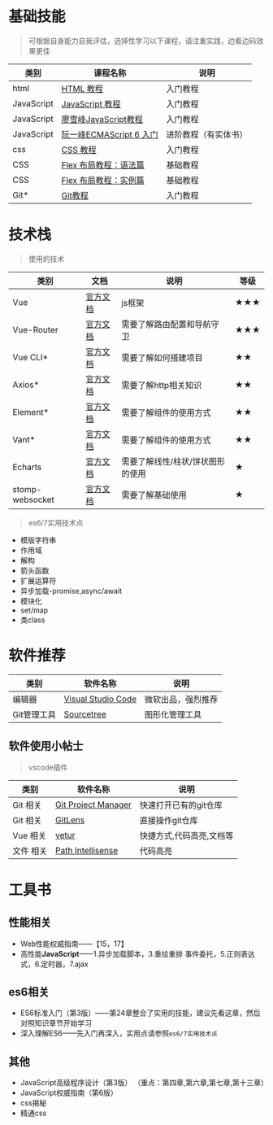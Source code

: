 # 基础技能

> 可根据自身能力自我评估，选择性学习以下课程，请注重实践，边看边码效果更佳

| 类别       | 课程名称  | 说明     |
| ---------- | --------------- | -------- |
| html | [HTML 教程](http://www.w3school.com.cn/html/index.asp) | 入门教程 |
| JavaScript | [JavaScript 教程](http://www.w3school.com.cn/js/index.asp) |入门教程|
| JavaScript | [廖雪峰JavaScript教程](https://www.liaoxuefeng.com/wiki/001434446689867b27157e896e74d51a89c25cc8b43bdb3000) | 入门教程 |
| JavaScript | [阮一峰ECMAScript 6 入门](<http://es6.ruanyifeng.com>)       | 进阶教程（有实体书） |
|css| [CSS 教程](http://www.w3school.com.cn/css/index.asp) | 入门教程 |
| CSS        | [Flex 布局教程：语法篇](http://www.ruanyifeng.com/blog/2015/07/flex-grammar.html) | 基础教程 |
| CSS        | [Flex 布局教程：实例篇](http://www.ruanyifeng.com/blog/2015/07/flex-examples.html) | 基础教程 |
| Git*       | [Git教程](https://www.liaoxuefeng.com/wiki/0013739516305929606dd18361248578c67b8067c8c017b000#0) | 入门教程 |

# 技术栈

> 使用的技术

| 类别       | 文档  | 说明     | 等级 |
| ---------- | --------------- | -------- | -------- |
| Vue        | [官方文档](https://cn.vuejs.org/v2/guide/) | js框架 | ★★★ |
| Vue-Router | [官方文档](https://router.vuejs.org/zh/) | 需要了解路由配置和导航守卫 | ★★★ |
| Vue CLI* | [官方文档](https://cli.vuejs.org/zh/guide/) | 需要了解如何搭建项目 | ★★ |
| Axios* | [官方文档](https://github.com/axios/axios) | 需要了解http相关知识 | ★★ |
| Element* | [官方文档](http://element.eleme.io/#/zh-CN/component/installation) | 需要了解组件的使用方式 | ★★ |
| Vant* | [官方文档](https://vant-contrib.gitee.io/vant/#/zh-CN/) | 需要了解组件的使用方式 | ★★ |
| Echarts | [官方文档](http://echarts.baidu.com/) | 需要了解线性/柱状/饼状图形的使用 | ★ |
| stomp-websocket | [官方文档](http://jmesnil.net/stomp-websocket/doc/)| 需要了解基础使用 | ★ |

> es6/7实用技术点

- 模版字符串
- 作用域
- 解构
- 箭头函数
- 扩展运算符
- 异步加载-promise,async/await
- 模块化
- set/map
- 类class


# 软件推荐

| 类别        | 软件名称   | 说明           |
| ----------- | ------------ | -------------- |
| 编辑器      | [Visual Studio Code](https://code.visualstudio.com/) | 微软出品，强烈推荐       |
| Git管理工具 | [Sourcetree](https://www.sourcetreeapp.com/)       | 图形化管理工具 |

## 软件使用小帖士

> vscode插件

| 类别        | 软件名称   | 说明           |
| ----------- | ------------ | -------------- |
| Git 相关 | [Git Project Manager](https://marketplace.visualstudio.com/items?itemName=felipecaputo.git-project-manager) | 快速打开已有的git仓库 |
| Git 相关 | [GitLens](https://marketplace.visualstudio.com/items?itemName=eamodio.gitlens) | 直接操作git仓库 |
| Vue 相关 | [vetur](https://marketplace.visualstudio.com/items?itemName=octref.vetur) | 快捷方式,代码高亮,文档等 |
| 文件 相关 | [Path Intellisense](https://marketplace.visualstudio.com/items?itemName=christian-kohler.path-intellisense) | 代码高亮 |



# 工具书

## 性能相关

- Web性能权威指南——【15，17】
- 高性能**JavaScript**——1.异步加载脚本，3.重绘重排 事件委托，5.正则表达式，6.定时器，7.ajax


## es6相关

- ES6标准入门（第3版）——第24章整合了实用的技能，建议先看这章，然后对照知识章节开始学习
- 深入理解ES6——先入门再深入，实用点请参照`es6/7实用技术点`


## 其他

- JavaScript高级程序设计（第3版） （重点：第四章,第六章,第七章,第十三章）
- JavaScript权威指南（第6版）
- css揭秘
- 精通css
